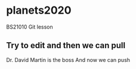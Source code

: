 # planets2020
BS21010 Git lesson 

## Try to edit and then we can pull
Dr. David Martin is the boss
And now we can push
